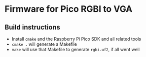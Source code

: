 # Firmware for Pico RGBI to VGA

## Build instructions
 * Install `cmake` and the Raspberry Pi Pico SDK and all related tools
 * `cmake .` will generate a Makefile
 * `make` will use that Makefile to generate `rgbi.uf2`, if all went well
